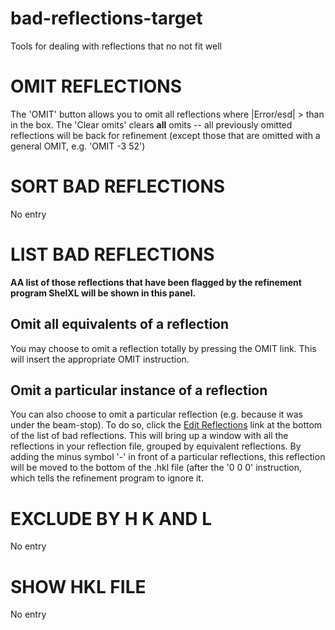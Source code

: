 # bad-reflections-target
Tools for dealing with reflections that no not fit well

# OMIT REFLECTIONS
The 'OMIT' button allows you to omit all reflections where |Error/esd| > than <value> in the box. The 'Clear omits' clears **all** omits -- all previously omitted reflections will be back for refinement (except those that are omitted with a general OMIT, e.g. 'OMIT -3 52')

# SORT BAD REFLECTIONS
No entry

# LIST BAD REFLECTIONS
**AA list of those reflections that have been flagged by the refinement program ShelXL will be shown in this panel.**

## Omit all equivalents of a reflection
You may choose to omit a reflection totally by pressing the OMIT link. This will insert the appropriate OMIT instruction.

## Omit a particular instance of a reflection
You can also choose to omit a particular reflection (e.g. because it was under the beam-stop). To do so, click the <a href=edithkl>Edit Reflections</a> link at the bottom of the list of bad reflections. This will bring up a window with all the reflections in your reflection file, grouped by equivalent reflections. By adding the minus symbol '-' in front of a particular reflections, this reflection will be moved to the bottom of the .hkl file (after the '0 0 0' instruction, which tells the refinement program to ignore it.

# EXCLUDE BY H K AND L
No entry

# SHOW HKL FILE
No entry
